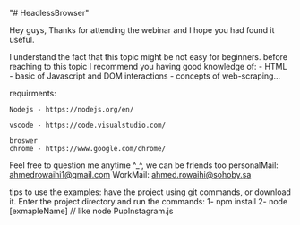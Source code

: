 "# HeadlessBrowser"

Hey guys, Thanks for attending the webinar and I hope you had found it useful.

I understand the fact that this topic might be not easy for beginners.
before reaching to this topic I recommend you having good knowledge of: - HTML - basic of Javascript and DOM interactions - concepts of web-scraping...

requirments:

    Nodejs - https://nodejs.org/en/

    vscode - https://code.visualstudio.com/

    broswer
    chrome - https://www.google.com/chrome/

Feel free to question me anytime ^\_^, we can be friends too
personalMail: ahmedrowaihi1@gmail.com
WorkMail: ahmed.rowaihi@sohoby.sa

tips to use the examples:
have the project using git commands, or download it.
    Enter the project directory
    and run the commands:
    1- npm install
    2- node [exmapleName]
    // like node PupInstagram.js
